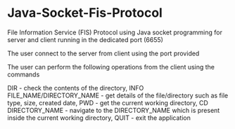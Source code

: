 # Java-Socket-Fis-Protocol

File Information Service (FIS) Protocol using Java socket programming for server and client running in the dedicated port (6655)

The user connect to the server from client using the port provided

The user can perform the following operations from the client using the commands

DIR - check the contents of the directory,
INFO FILE_NAME/DIRECTORY_NAME - get details of the file/directory such as file type, size, created date,
PWD - get the current working directory,
CD DIRECTORY_NAME - navigate to the DIRECTORY_NAME which is present inside the current working directory,
QUIT - exit the application

